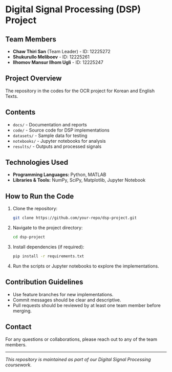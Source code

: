 # Digital Signal Processing (DSP) Project

## Team Members
- **Chaw Thiri San** (Team Leader) - ID: 12225272
- **Shukurullo Meliboev** - ID: 12225261
- **Ilhomov Mansur Ilhom Ugli** - ID: 12225247

## Project Overview
The repository in the codes for the OCR project for Korean and English Texts.

## Contents
- `docs/` - Documentation and reports
- `code/` - Source code for DSP implementations
- `datasets/` - Sample data for testing
- `notebooks/` - Jupyter notebooks for analysis
- `results/` - Outputs and processed signals

## Technologies Used
- **Programming Languages:** Python, MATLAB
- **Libraries & Tools:** NumPy, SciPy, Matplotlib, Jupyter Notebook

## How to Run the Code
1. Clone the repository:
   ```bash
   git clone https://github.com/your-repo/dsp-project.git
   ```
2. Navigate to the project directory:
   ```bash
   cd dsp-project
   ```
3. Install dependencies (if required):
   ```bash
   pip install -r requirements.txt
   ```
4. Run the scripts or Jupyter notebooks to explore the implementations.

## Contribution Guidelines
- Use feature branches for new implementations.
- Commit messages should be clear and descriptive.
- Pull requests should be reviewed by at least one team member before merging.

## Contact
For any questions or collaborations, please reach out to any of the team members.

---
_This repository is maintained as part of our Digital Signal Processing coursework._

